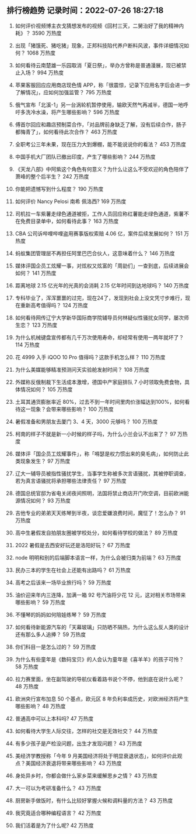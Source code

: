 
## 排行榜趋势 记录时间：2022-07-26 18:27:18
  
  1. 如何评价视频博主衣戈猜想发布的视频《回村三天，二舅治好了我的精神内耗》？ 3590 万热度
    
  2. 出现「猪饿死、猪吃猪」现象，正邦科技陷代养户断料风波，事件详细情况如何？ 1068 万热度
    
  3. 如何看待云南楚雄一乐园取消「夏日祭」，举办方曾称是普通漫展，现已被禁止入场？ 994 万热度
    
  4. 苹果客服回应应用商店现色情 APP，称「很震惊，记录下应用名字后会进一步了解情况」，应如何加强监管？ 795 万热度
    
  5. 俄气宣布「北溪-1」另一台涡轮机暂停使用，输欧天然气再减半，德国一地呼吁多洗冷水澡，将产生哪些影响？ 596 万热度
    
  6. 傅首尔回应和趣店预制菜合作，「对品牌前身缺乏了解，没有后续合作，肠子都悔青了」，如何看待此次合作？ 463 万热度
    
  7. 全职考公三年未果，现在压力大到爆棚，能不能说说你的看法？ 453 万热度
    
  8. 中国手机大厂团队已撤出印度，产生了哪些影响？ 244 万热度
    
  9. 《天龙八部》中阿紫这个角色有何意义？为什么让这么不受欢迎的角色陪伴了萧峰的整个后半生？ 242 万热度
    
  10. 你能把遗憾写到什么程度？ 190 万热度
    
  11. 如何评价 Nancy Pelosi 南希 佩洛西? 169 万热度
    
  12. 司机拉一车紫薯走绿色通道被拒，工作人员回应称红薯能走绿色通道，紫薯不在免费目录单中，如何看待此事？ 163 万热度
    
  13. CBA 公司诉哔哩哔哩盗用赛事版权索赔 4.06 亿，案件后续发展如何？ 151 万热度
    
  14. 蚂蚁集团管理层不再担任阿里巴巴合伙人，这意味着什么？ 146 万热度
    
  15. 媒体评国企员工炫耀一事，对炫权又炫富的「周劼们」一查到底，后续进展会如何？ 141 万热度
    
  16. 距离地球 2.15 亿光年的光真的会消耗 2.15 亿年时间到达地球吗？ 140 万热度
    
  17. 专科毕业了，浑浑噩噩的过完，现在24了，发现到社会上没文凭寸步难行，现在重新高考值得吗？ 124 万热度
    
  18. 如何看待网传辽宁大学新华国际商学院辅导员何林疑似性骚扰女同学，屡次师生恋？ 123 万热度
    
  19. 为什么机械键盘宣传都有几千万次使用寿命，却经常有使用一两年就坏了？ 114 万热度
    
  20. 花 4999 入手 iQOO 10 Pro 值得吗？这款手机怎么样？ 110 万热度
    
  21. 为什么美媒能够精准预测问天实验舱发射时间？ 108 万热度
    
  22. 外媒称反俄制裁下生活成本激增，德国中产家庭排队 7 小时领取免费食物，具体情况如何？ 105 万热度
    
  23. 土耳其通货膨胀率近 80%，过去不到一年时间里肉价涨幅达到100%，如何看待这一现象？会带来哪些影响？ 100 万热度
    
  24. 暑假准备和男朋友去厦门 3、4 天，3000 元够吗？ 100 万热度
    
  25. 柯南的样子不就是新一小时候的样子吗，为什么小兰会认不出来了？ 97 万热度
    
  26. 媒体评「国企员工炫耀事件」，称「嘚瑟是权力惯出来的臭毛病」，如何防止此类现象发生？ 97 万热度
    
  27. 辽大一辅导员被指性骚扰学生，当事学生称被多次言语骚扰，其被停职调查，若为真言语骚扰将承担哪些法律责任？ 97 万热度
    
  28. 德国总统官邸为省电关闭夜间照明，法国将禁止商店开门吹空调，目前欧洲能源情况如何？ 93 万热度
    
  29. 吉他专业的弟弟天天练琴到半夜，谈恋爱嫌浪费时间，魔怔了！怎么办？ 91 万热度
    
  30. 高中生暑假发自拍朋友圈被学校处分，如何看待学校的做法？ 89 万热度
    
  31. 2022 暑假是去西安好玩还是洛阳好玩？ 67 万热度
    
  32. node 明明和别的后端脚本语言一样，为什么会被归类为前端？ 63 万热度
    
  33. 民办三本的学生在社会上还能有出路吗？ 61 万热度
    
  34. 高考之后该来一场毕业旅行吗？ 59 万热度
    
  35. 油价迎来年内三连降，加满一箱 92 号汽油将少花 12 元，这对相关市场带来哪些影响？ 59 万热度
    
  36. 不懂琴的妈妈如何陪娃练琴？ 59 万热度
    
  37. 如何看待新能源汽车的「天幕玻璃」只防晒不隔热，为什么这么反人类的设计还有那么多人追捧？ 59 万热度
    
  38. 你们科目一是怎么过的？ 59 万热度
    
  39. 为什么有些童年是《数码宝贝》的人会认为童年是《喜羊羊》的孩子可怜？ 58 万热度
    
  40. 拉力赛里面，坐在副驾驶的导航仪看着路书说个不停，他到底在说什么呢？ 48 万热度
    
  41. 欧洲央行宣布加息 50 个基点，欧元区 8 年负利率成历史，对欧洲经济将产生哪些影响？ 48 万热度
    
  42. 普通高中可以上本科吗? 47 万热度
    
  43. 如何看待大学生人际交往，怎样的社交是无效社交？ 44 万热度
    
  44. 有多少孩子是产检没问题，出生才发现问题？ 43 万热度
    
  45. 美经济学教授称「今年 9 月美国经济将处于明显衰退状态」，如何评价此观点？美国经济衰退将带来哪些影响？ 43 万热度
    
  46. 身处异乡时，你都会做什么家乡菜来缓解思乡之情？ 43 万热度
    
  47. 大一可以为考研准备什么？ 43 万热度
    
  48. 厨房新手做饭时，有什么比较好掌握火候和调料量的方法？ 43 万热度
    
  49. 我究竟适合哪种编程语言？ 42 万热度
    
  50. 我们活着是为了什么呢? 42 万热度
    